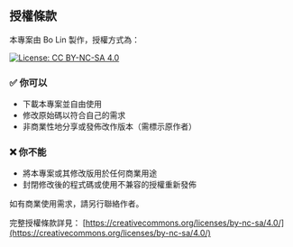 ## 授權條款

本專案由 Bo Lin 製作，授權方式為：

[![License: CC BY-NC-SA 4.0](https://licensebuttons.net/l/by-nc-sa/4.0/88x31.png)](https://creativecommons.org/licenses/by-nc-sa/4.0/)

### ✅ 你可以
- 下載本專案並自由使用
- 修改原始碼以符合自己的需求
- 非商業性地分享或發佈改作版本（需標示原作者）

### ❌ 你不能
- 將本專案或其修改版用於任何商業用途
- 封閉修改後的程式碼或使用不兼容的授權重新發佈

如有商業使用需求，請另行聯絡作者。

完整授權條款詳見：
[https://creativecommons.org/licenses/by-nc-sa/4.0/](https://creativecommons.org/licenses/by-nc-sa/4.0/)

